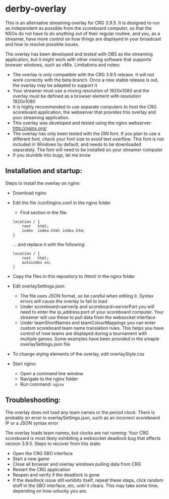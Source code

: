 # derby-overlay

This is an alternative streaming overlay for CRG 3.9.5. It is designed to run as independent as possible from the scoreboard computer, so that the NSOs do not have to do anything out of their regular routine, and you, as a streamer, have more control on how things are displayed in your broadcast and how to resolve possible issues.

The overlay has been developed and tested with OBS as the streaming application, but it might work with other mixing software that supports browser windows, such as vMix. Limitations and notes:
* The overlay is only compatible with the CRG 3.9.5 release. It will not work correctly with the beta branch. Once a new stable release is out, the overlay may be adapted to support it
* Your streamer must use a mixing resolution of 1920x1080 and the overlay must be defined as a browser element with resolution 1920x1080
* It is highly recommended to use separate computers to host the CRG scoreboard application, the webserver that provides this overlay and your streaming application.
* This overlay was developed and tested using the nginx webserver: http://nginx.org/
* The overlay has only been tested with the DIN font. If you plan to use a different font, check your font size to avoid text overflow. This font is not included in Windows by default, and needs to be downloaded separately. The font will need to be installed on your streamer computer
* If you stumble into bugs, let me know


## Installation and startup:

Steps to install the overlay on nginx:
* Download nginx
* Edit the file /conf/nginx.conf in the nginx folder
  * Find section in the file:
  ```
  location / {
      root   html;
      index  index.html index.htm;
  }
  ```

  ... and replace it with the following:

  ```
  location / {
      root   html;
      autoindex on;
  }
  ```

* Copy the files in this repository to /html/ in the nginx folder
* Edit overlaySettings.json:
  * The file uses JSON format, so be careful when editing it. Syntax errors will cause the overlay to fail to load
  * Under scoreboard>serverIp and scoreboard>serverPort you will need to enter the ip_address:port of your scoreboard computer. Your streamer will use these to pull data from the websocket interface
  * Under teamShortNames and teamColourMappings you can enter custom scoreboard team name translation rules. This helps you have control of how teams are displayed during a tournament with multiple games. Some examples have been provided in the smaple overlaySettings.json file

* To change stylng elements of the overlay, edit overlayStyle.css

* Start nginx:
  * Open a command line window
  * Navigate to the nginx folder
  * Run command:
      `nginx`

## Troubleshooting:

The overlay does not load any team names or the period clock:
There is probably an error in overlaySettings.json, such as an incorrect scoreboard IP or a JSON syntax error

The overlay loads team names, but clocks are not running:
Your CRG scoreboard is most likely exhibiting a websocket deadlock bug that affects version 3.9.5. Steps to recover from this state:
* Open the CRG SBO interface
* Start a new game
* Close all browser and overlay windows pulling data from CRG
* Restart the CRG application
* Reopen and verify if the deadlock is gone
* If the deadlock issue still exhibits itself, repeat these steps, click random stuff in the SBO interface, etc, until it clears. This may take some time, depending on how unlucky you are.
